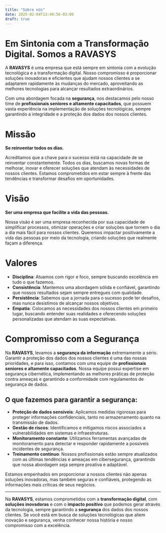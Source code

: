 ```yaml
---
title: "Sobre nós"
date: 2025-02-04T13:49:56-03:00
draft: true
---
```


# Em Sintonia com a Transformação Digital. Somos a RAVASYS

A **RAVASYS** é uma empresa que está sempre em sintonia com a evolução tecnológica e a transformação digital. Nosso compromisso é proporcionar soluções inovadoras e eficientes que ajudam nossos clientes a se adaptarem rapidamente às mudanças do mercado, aproveitando as melhores tecnologias para alcançar resultados extraordinários.

Com uma abordagem focada na **segurança**, nos destacamos pelo nosso time de **profissionais seniores e altamente capacitados**, que possuem vasta experiência na implementação de soluções tecnológicas, sempre garantindo a integridade e a proteção dos dados dos nossos clientes.  


# Missão

**Se reinventar todos os dias.**

Acreditamos que a chave para o sucesso está na capacidade de se reinventar constantemente. Todos os dias, buscamos novas formas de melhorar, inovar e oferecer soluções que atendam às necessidades de nossos clientes. Estamos comprometidos em estar sempre à frente das tendências e transformar desafios em oportunidades.  


# Visão

**Ser uma empresa que facilite a vida das pessoas.**

Nossa visão é ser uma empresa reconhecida por sua capacidade de simplificar processos, otimizar operações e criar soluções que tornem o dia a dia mais fácil para nossos clientes. Queremos impactar positivamente a vida das pessoas por meio da tecnologia, criando soluções que realmente façam a diferença.  


# Valores

- **Disciplina**: Atuamos com rigor e foco, sempre buscando excelência em tudo o que fazemos.
- **Consistência**: Mantemos uma abordagem sólida e confiável, garantindo que nossos resultados sejam sempre entregues com qualidade.
- **Persistência**: Sabemos que a jornada para o sucesso pode ter desafios, mas nunca desistimos de alcançar nossos objetivos.
- **Empatia**: Colocamos as necessidades dos nossos clientes em primeiro lugar, buscando entender suas realidades e oferecendo soluções personalizadas que atendam às suas expectativas.

# Compromisso com a Segurança

Na **RAVASYS**, levamos a **segurança da informação** extremamente a sério. Garantir a proteção dos dados dos nossos clientes é uma das nossas prioridades, e para isso, contamos com uma equipe de **profissionais seniores e altamente capacitados**. Nossa equipe possui expertise em segurança cibernética, implementando as melhores práticas de proteção contra ameaças e garantindo a conformidade com regulamentos de segurança de dados.  

## O que fazemos para garantir a segurança:
- **Proteção de dados sensíveis**: Aplicamos medidas rigorosas para proteger informações confidenciais, tanto no armazenamento quanto na transmissão de dados.
- **Gestão de riscos**: Identificamos e mitigamos riscos associados a vulnerabilidades em sistemas e infraestruturas.
- **Monitoramento constante**: Utilizamos ferramentas avançadas de monitoramento para detectar e responder rapidamente a possíveis incidentes de segurança.
- **Treinamento contínuo**: Nossos profissionais estão sempre atualizados com as últimas tendências e ameaças em cibersegurança, garantindo que nossa abordagem seja sempre proativa e adaptável.

Estamos empenhados em proporcionar a nossos clientes não apenas soluções inovadoras, mas também seguras e confiáveis, protegendo as informações mais críticas de seus negócios.

---

Na **RAVASYS**, estamos comprometidos com a **transformação digital**, com **soluções inovadoras** e com o **impacto positivo** que podemos gerar através da tecnologia, sempre garantindo a **segurança** dos dados dos nossos clientes. Se você está em busca de soluções tecnológicas que aliem inovação e segurança, venha conhecer nossa história e nosso compromisso com a excelência.  
